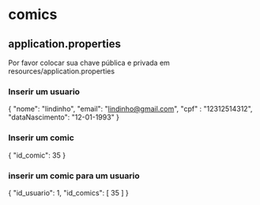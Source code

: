 # comics
## application.properties
Por favor colocar sua chave pública e privada em resources/application.properties

### Inserir um usuario
{
    "nome": "lindinho",
    "email": "lindinho@gmail.com",
    "cpf" : "12312514312",
    "dataNascimento": "12-01-1993"
}

### Inserir um comic
{
    "id_comic": 35
}

### inserir um comic para um usuario
{
    "id_usuario": 1,
    "id_comics": [
        35
    ]
}
